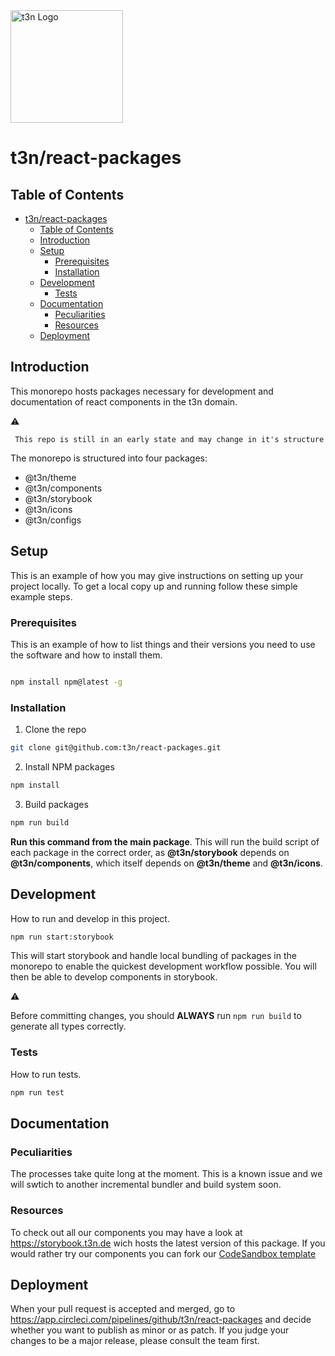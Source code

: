 <img src='./logo.svg' width='180' alt='t3n Logo'>

# t3n/react-packages

## Table of Contents

- [t3n/react-packages](#t3nreact-packages)
  - [Table of Contents](#table-of-contents)
  - [Introduction](#introduction)
  - [Setup](#setup)
    - [Prerequisites](#prerequisites)
    - [Installation](#installation)
  - [Development](#development)
    - [Tests](#tests)
  - [Documentation](#documentation)
    - [Peculiarities](#peculiarities)
    - [Resources](#resources)
  - [Deployment](#deployment)

## Introduction

This monorepo hosts packages necessary for development and documentation of react components in the t3n domain.

:warning:

```
 This repo is still in an early state and may change in it's structure
```

The monorepo is structured into four packages:

- @t3n/theme
- @t3n/components
- @t3n/storybook
- @t3n/icons
- @t3n/configs

## Setup

This is an example of how you may give instructions on setting up your project locally.
To get a local copy up and running follow these simple example steps.

### Prerequisites

This is an example of how to list things and their versions you need to use the software and how to install them.

```sh

npm install npm@latest -g

```

### Installation

1. Clone the repo

```sh
git clone git@github.com:t3n/react-packages.git
```

2. Install NPM packages

```sh
npm install
```

3. Build packages

```sh
npm run build
```

**Run this command from the main package**. This will run the build script of each package in the correct order, as **@t3n/storybook** depends on **@t3n/components**, which itself depends on **@t3n/theme** and **@t3n/icons**.

## Development

How to run and develop in this project.

```sh
npm run start:storybook
```

This will start storybook and handle local bundling of packages in the monorepo to enable the quickest development workflow possible. You will then be able to develop components in storybook.

:warning:

Before committing changes, you should **ALWAYS** run `npm run build` to generate all types correctly.

### Tests

How to run tests.

```sh
npm run test
```

## Documentation

### Peculiarities

The processes take quite long at the moment. This is a known issue and we will swtich to another incremental bundler and build system soon.

### Resources

To check out all our components you may have a look at https://storybook.t3n.de wich hosts the latest version of this package.
If you would rather try our components you can fork our [CodeSandbox template](https://codesandbox.io/s/t3n-react-components-fbvgb)

## Deployment

When your pull request is accepted and merged, go to
https://app.circleci.com/pipelines/github/t3n/react-packages
and decide whether you want to publish as minor or as patch. If you judge your changes to be a major release, please consult the team first.
